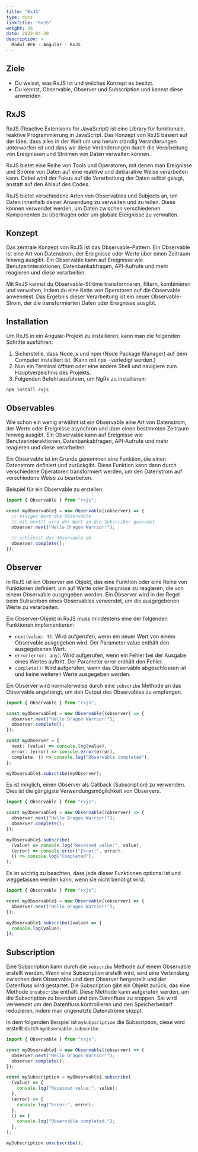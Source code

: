 ```yaml
---
title: "RxJS"
type: docs
linkTitle: "RxJS"
weight: 26
date: 2023-04-20
description: >
  Modul #F6 - Angular - RxJS
---
```


## Ziele

- Du weisst, was RxJS ist und welches Konzept es besitzt.
- Du kennst, Observable, Observer und Subscription und kannst diese anwenden.

## RxJS

RxJS (Reactive Extensions for JavaScript) ist eine Library für funktionale, reaktive Programmierung in JavaScript. Das Konzept von RxJS basiert auf der Idee, dass alles in der Welt um uns herum ständig Veränderungen unterworfen ist und dass wir diese Veränderungen durch die Verarbeitung von Ereignissen und Strömen von Daten verwalten können.

RxJS bietet eine Reihe von Tools und Operatoren, mit denen man Ereignisse und Ströme von Daten auf eine reaktive und deklarative Weise verarbeiten kann. Dabei wird der Fokus auf die Verarbeitung der Daten selbst gelegt, anstatt auf den Ablauf des Codes.

RxJS bietet verschiedene Arten von Observables und Subjects an, um Daten innerhalb deiner Anwendung zu verwalten und zu teilen. Diese können verwendet werden, um Daten zwischen verschiedenen Komponenten zu übertragen oder um globale Ereignisse zu verwalten.

## Konzept

Das zentrale Konzept von RxJS ist das Observable-Pattern. Ein Observable ist eine Art von Datenstrom, der Ereignisse oder Werte über einen Zeitraum hinweg ausgibt. Ein Observable kann auf Ereignisse wie Benutzerinteraktionen, Datenbankabfragen, API-Aufrufe und mehr reagieren und diese verarbeiten.

Mit RxJS kannst du Observable-Ströme transformieren, filtern, kombinieren und verwalten, indem du eine Kette von Operatoren auf die Observable anwendest. Das Ergebnis dieser Verarbeitung ist ein neuer Observable-Strom, der die transformierten Daten oder Ereignisse ausgibt.

## Installation

Um RxJS in ein Angular-Projekt zu installieren, kann man die folgenden Schritte ausführen:

1. Sicherstelle, dass Node.js und npm (Node Package Manager) auf dem Computer installiert ist. (Kann mit `npm -v`erledigt werden.)
2. Nun ein Terminal öffnen oder eine andere Shell und navigiere zum Hauptverzeichnis des Projekts.
3. Folgenden Befehl ausführen, um NgRx zu installieren:

```shell
npm install rxjs
```

## Observables

Wie schon ein wenig erwähnt ist ein Observable eine Art von Datenstrom, der Werte oder Ereignisse asynchron und über einen bestimmten Zeitraum hinweg ausgibt. Ein Observable kann auf Ereignisse wie Benutzerinteraktionen, Datenbankabfragen, API-Aufrufe und mehr reagieren und diese verarbeiten.

Ein Observable ist im Grunde genommen eine Funktion, die einen Datenstrom definiert und zurückgibt. Diese Funktion kann dann durch verschiedene Operatoren transformiert werden, um den Datenstrom auf verschiedene Weise zu bearbeiten.

Beispiel für ein Observable zu erstellen:

```typescript
import { Observable } from "rxjs";

const myObservable$ = new Observable((observer) => {
  // einiger Wert des Observable
  // mit next() wird der Wert an die Subscriber gesendet
  observer.next("Hello Dragon Warrior!");

  // schliesst das Observable ab
  observer.complete();
});
```

## Observer

In RxJS ist ein Observer ein Objekt, das eine Funktion oder eine Reihe von Funktionen definiert, um auf Werte oder Ereignisse zu reagieren, die von einem Observable ausgegeben werden. Ein Observer wird in der Regel beim Subscriben eines Observables verwendet, um die ausgegebenen Werte zu verarbeiten.

Ein Observer-Objekt in RxJS muss mindestens eine der folgenden Funktionen implementieren:

- `next(value: T)`: Wird aufgerufen, wenn ein neuer Wert von einem Observable ausgegeben wird. Der Parameter value enthält den ausgegebenen Wert.
- `error(error: any)`: Wird aufgerufen, wenn ein Fehler bei der Ausgabe eines Wertes auftritt. Der Parameter error enthält den Fehler.
- `complete()`: Wird aufgerufen, wenn das Observable abgeschlossen ist und keine weiteren Werte ausgegeben werden.

Ein Observer wird normalerweise durch eine `subscribe` Methode an das Observable angehängt, um den Output des Observables zu empfangen.

```typescript
import { Observable } from "rxjs";

const myObservable$ = new Observable((observer) => {
  observer.next("Hello Dragon Warrior!");
  observer.complete();
});

const myObserver = {
  next: (value) => console.log(value),
  error: (error) => console.error(error),
  complete: () => console.log("Observable completed"),
};

myObservable$.subscribe(myObserver);
```

Es ist möglich, einen Observer als Callback (Subscription) zu verwenden. Dies ist die gängigste Verwendungsmöglichkeit von Observers.

```typescript
import { Observable } from "rxjs";

const myObservable$ = new Observable((observer) => {
  observer.next("Hello Dragon Warrior!");
  observer.complete();
});

myObservable$.subscribe(
  (value) => console.log("Received value:", value),
  (error) => console.error("Error:", error),
  () => console.log("Completed"),
);
```

Es ist wichtig zu beachten, dass jede dieser Funktionen optional ist und weggelassen werden kann, wenn sie nicht benötigt wird.

```typescript
import { Observable } from "rxjs";

const myObservable$ = new Observable((observer) => {
  observer.next("Hello Dragon Warrior!");
});

myObservable$.subscribe((value) => {
  console.log(value);
});
```

## Subscription

Eine Subscription kann durch die `subscribe` Methode auf einem Observable erstellt werden. Wenn eine Subscription erstellt wird, wird eine Verbindung zwischen dem Observable und dem Observer hergestellt und der Datenfluss wird gestartet. Die Subscription gibt ein Objekt zurück, das eine Methode `unsubscribe` enthält. Diese Methode kann aufgerufen werden, um die Subscription zu beenden und den Datenfluss zu stoppen.
Sie wird verwendet um den Datenfluss kontrollieren und den Speicherbedarf reduzieren, indem man ungenutzte Datenströme stoppt.

In dem folgenden Beispiel ist `mySubscription` die Subscription, diese wird erstellt durch `myObservable.subscribe`.

```typescript
import { Observable } from "rxjs";

const myObservable$ = new Observable((observer) => {
  observer.next("Hello Dragon Warrior!");
  observer.complete();
});

const mySubscription = myObservable$.subscribe(
  (value) => {
    console.log("Received value:", value);
  },
  (error) => {
    console.log("Error:", error);
  },
  () => {
    console.log("Observable completed.");
  },
);

mySubscription.unsubscribe();
```
